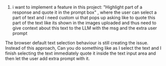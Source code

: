 1. i want to implement a feature in this project: "Highlight part of a response and quote it in the prompt box" , where the user can select a part of text and i need custom ui that pops up asking like to quote this part of the text like its shown in the images uploaded and thus need to give context about this text to the LLM with the msg and the extra user prompt 

The browser default text selection behaviour is still creating the issue. Instead of this approach, Can you do something like as I select the text and I finish selecting the text immediately quote it inside the text input area and then let the user add extra prompt with it.